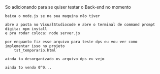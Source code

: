 So adicionando para se quiser testar o Back-end no momento

    baixa o node.js se na sua maquina não tiver

    abre a pasta no VisualStudiocode e abre o terminal de command prompt
    digita: npm install
    e pra rodar coloca: node server.js

    por enquanto fiz esse arquivo para teste dps eu vou ver como implementar isso no projeto 
        tst_temporario.html

    ainda ta desorganizado os arquivo dps eu vejo

    ainda to vendo 0^0...